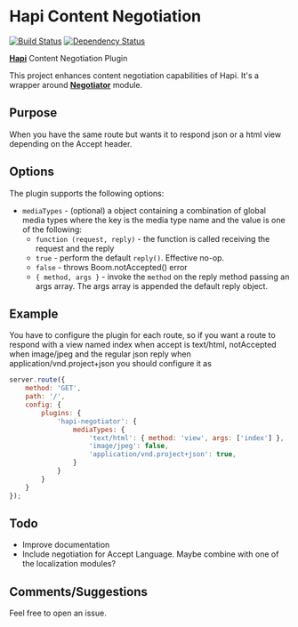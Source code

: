 Hapi Content Negotiation
===============

[![Build Status](https://travis-ci.org/felipeleusin/hapi-negotiator.svg?branch=master)](https://travis-ci.org/felipeleusin/hapi-negotiator) [![Dependency Status](https://david-dm.org/felipeleusin/hapi-negotiator.svg)](https://david-dm.org/felipeleusin/hapi-negotiator)

[**Hapi**](https://github.com/spumko/hapi) Content Negotiation Plugin

This project enhances content negotiation capabilities of Hapi. It's a wrapper around [**Negotiator**](https://github.com/jshttp/negotiator) module.

## Purpose

When you have the same route but wants it to respond json or a html view depending on the Accept header.

## Options

The plugin supports the following options:

- `mediaTypes` - (optional) a object containing a combination of global media types where the key is the media type name and the value is one of the following:
    - `function (request, reply)` - the function is called receiving the request and the reply
    - `true` - perform the default `reply()`. Effective no-op.
    - `false` - throws Boom.notAccepted() error
    - `{ method, args }` - invoke the `method` on the reply method passing an args array. The args array is appended the default reply object.

 
## Example
You have to configure the plugin for each route, so if you want a route to respond with a view named index when accept is text/html, notAccepted when image/jpeg and the regular json reply when application/vnd.project+json you should configure it as

```javascript
server.route({
	method: 'GET',
	path: '/',
	config: {
		plugins: {
			'hapi-negotiator': {
				mediaTypes: {
					'text/html': { method: 'view', args: ['index'] },
					'image/jpeg': false,
					'application/vnd.project+json': true,
				}
			}
		}
	}
});
``` 

## Todo

- Improve documentation
- Include negotiation for Accept Language. Maybe combine with one of the localization modules?

## Comments/Suggestions

Feel free to open an issue.
